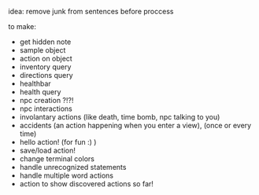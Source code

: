 idea:
    remove junk from sentences before proccess

to make:
- get hidden note
- sample object
- action on object
- inventory query
- directions query
- healthbar
- health query
- npc creation ?!?!
- npc interactions
- involantary actions (like death, time bomb, npc talking to you)
- accidents (an action happening when you enter a view), (once or every time)
- hello action! (for fun :) )
- save/load action!
- change terminal colors
- handle unrecognized statements
- handle multiple word actions
- action to show discovered actions so far!